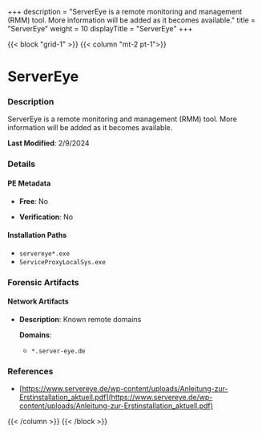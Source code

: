 +++
description = "ServerEye is a remote monitoring and management (RMM) tool. More information will be added as it becomes available."
title = "ServerEye"
weight = 10
displayTitle = "ServerEye"
+++


{{< block "grid-1" >}}
{{< column "mt-2 pt-1">}}

# ServerEye


### Description

ServerEye is a remote monitoring and management (RMM) tool. More information will be added as it becomes available.



**Last Modified**: 2/9/2024

### Details


#### PE Metadata


- **Free**: No

- **Verification**: No




#### Installation Paths
- `servereye*.exe`
- `ServiceProxyLocalSys.exe`

### Forensic Artifacts




#### Network Artifacts

- **Description**: Known remote domains

  **Domains**:
    - `*.server-eye.de`





### References
- [https://www.servereye.de/wp-content/uploads/Anleitung-zur-Erstinstallation_aktuell.pdf](https://www.servereye.de/wp-content/uploads/Anleitung-zur-Erstinstallation_aktuell.pdf)



{{< /column >}}
{{< /block >}}

